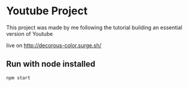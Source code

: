# Youtube Project

This project was made by me following the tutorial building an essential version of Youtube

live on http://decorous-color.surge.sh/

## Run with node installed

```
npm start
```
